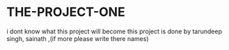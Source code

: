 # THE-PROJECT-ONE
i dont know what this project will become
this project is done by tarundeep singh, sainath ,(if more please write there names)
